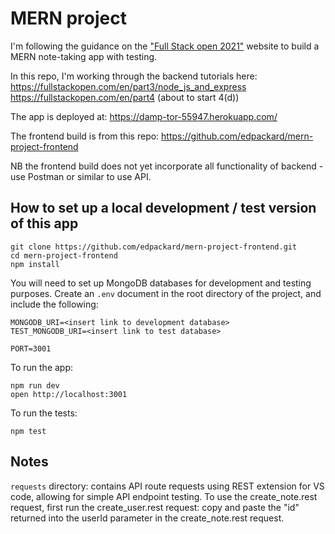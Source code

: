 # MERN project

I'm following the guidance on the ["Full Stack open 2021"](https://fullstackopen.com/en/) website to build a MERN note-taking app with testing.

In this repo, I'm working through the backend tutorials here:
https://fullstackopen.com/en/part3/node_js_and_express
https://fullstackopen.com/en/part4
(about to start 4(d))

The app is deployed at: https://damp-tor-55947.herokuapp.com/

The frontend build is from this repo: https://github.com/edpackard/mern-project-frontend

NB the frontend build does not yet incorporate all functionality of backend - use Postman or similar to use API.

## How to set up a local development / test version of this app

```
git clone https://github.com/edpackard/mern-project-frontend.git
cd mern-project-frontend
npm install
```

You will need to set up MongoDB databases for development and testing purposes.
Create an `.env` document in the root directory of the project, and include the following:

```
MONGODB_URI=<insert link to development database>
TEST_MONGODB_URI=<insert link to test database>

PORT=3001
```

To run the app:

```
npm run dev
open http://localhost:3001
```

To run the tests:

```
npm test
```

## Notes

`requests` directory: contains API route requests using REST extension for VS code, allowing for simple API endpoint testing. To use the create_note.rest request, first run the create_user.rest request: copy and paste the "id" returned into the userId parameter in the create_note.rest request.

